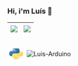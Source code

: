### Hi, i'm Luís 👋

| <a href="https://github.com/lluismelo"><img align="center" src="https://github-readme-stats.vercel.app/api?username=lluismelo&show_icons=true&include_all_commits=true&theme=buefy&hide_border=true"/></a> | <a href="https://github.com/lluismelo"><img align="center" src="https://github-readme-stats.vercel.app/api/top-langs/?username=lluismelo&layout=compact&theme=buefy&hide_border=true" /></a> |
| ------------- | ------------- |	
<!-- O código acima foi baseado no seguinte repositório: https://github.com/anuraghazra/github-readme-stats -->	
	
<div style="display: inline_block"><br>
  <!-- <img align="center" alt="Luis-Js" height="30" width="40" src="https://raw.githubusercontent.com/devicons/devicon/master/icons/javascript/javascript-plain.svg">-->
  <img align="center" alt="Luis-Python" height="30" width="40" src="https://raw.githubusercontent.com/devicons/devicon/master/icons/python/python-original.svg">
  <img align="center" alt="Luis-Arduino" height="30" width="40" src="https://cdn.jsdelivr.net/gh/devicons/devicon/icons/arduino/arduino-original-wordmark.svg">
  <!-- <img align="center" alt="Luis-C" height="30" width="40" src="https://cdn.jsdelivr.net/gh/devicons/devicon/icons/embeddedc/embeddedc-plain-wordmark.svg">-->
 </div>

<!--
**lluismelo/lluismelo** is a ✨ _special_ ✨ repository because its `README.md` (this file) appears on your GitHub profile.

Here are some ideas to get you started:

- 🔭 I’m currently working on ...
- 🌱 I’m currently learning ...
- 👯 I’m looking to collaborate on ...
- 🤔 I’m looking for help with ...
- 💬 Ask me about ...
- 📫 How to reach me: ...
- 😄 Pronouns: ...
- ⚡ Fun fact: ...
-->
